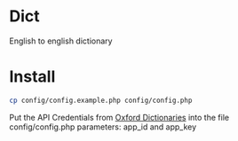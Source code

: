 # Dict

English to english dictionary

# Install

```bash
cp config/config.example.php config/config.php
```

Put the API Credentials from [Oxford Dictionaries](https://developer.oxforddictionaries.com/) into the file config/config.php parameters: app_id and app_key
